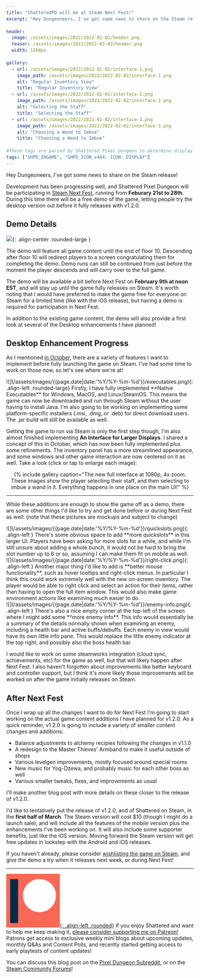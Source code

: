 ```yaml
---
title: "ShatteredPD will be at Steam Next Fest!"
excerpt: "Hey Dungeoneers, I've got some news to share on the Steam release! Development has been progressing well, and Shattered Pixel Dungeon will be participating in Steam Next Fest, running from Feburary 21st to 28th. During this time there will be a free demo of the game, letting people try the desktop version out before it fully releases with v1.2.0."

header:
  image: /assets/images/2022/2022-02-02/header.png
  teaser: /assets/images/2022/2022-02-02/header.png
  width: 1260px

gallery:
  - url: /assets/images/2022/2022-02-02/interface-1.png
    image_path: /assets/images/2022/2022-02-02/interface-1.png
    alt: "Regular Inventory View"
    title: "Regular Inventory View"
  - url: /assets/images/2022/2022-02-02/interface-2.png
    image_path: /assets/images/2022/2022-02-02/interface-2.png
    alt: "Selecting the Staff"
    title: "Selecting the Staff"
  - url: /assets/images/2022/2022-02-02/interface-3.png
    image_path: /assets/images/2022/2022-02-02/interface-3.png
    alt: "Choosing a Wand to Imbue"
    title: "Choosing a Wand to Imbue"

#These tags are parsed by Shattered Pixel Dungeon to determine display in its news feed
tags: ["SHPD_INGAME", "SHPD_ICON_v464: ICON: DISPLAY"]
---
```


Hey Dungeoneers, I've got some news to share on the Steam release!

Development has been progressing well, and Shattered Pixel Dungeon will be participating in [Steam Next Fest](https://store.steampowered.com/sale/nextfest), running from **Feburary 21st to 28th**. During this time there will be a free demo of the game, letting people try the desktop version out before it fully releases with v1.2.0.

## Demo Details

![](/assets/images/{{page.date|date:'%Y/%Y-%m-%d'}}/steam-demo.png){: .align-center .rounded-large }

The demo will feature all game content until the end of floor 10. Descending after floor 10 will redirect players to a screen congratulating them for completing the demo. Demo runs can still be continued from just before the moment the player descends and will carry over to the full game.

The demo will be available a bit before Next Fest on **February 9th at noon EST**, and will stay up until the game fully releases on Steam. It's worth noting that I would have preferred to make the game free for everyone on Steam for a limited time (like with the iOS release), but having a demo is required for participation in Next Fest.

In addition to the existing game content, the demo will also provide a first look at several of the Desktop enhancements I have planned!

## Desktop Enhancement Progress

As I mentioned [in October](/blog/shattered-pixel-dungeon-is-coming-to-steam.html#new-pc-features), there are a variety of features I want to implement before fully launching the game on Steam. I've had some time to work on those now, so let's see where we're at!

<div markdown="1" style="display: inline-block;">
![](/assets/images/{{page.date|date:'%Y/%Y-%m-%d'}}/executables.png){: .align-left .rounded-large}
Firstly, I have fully implemented **Native Executables** for Windows, MacOS, and Linux/SteamOS. This means the game can now be downloaded and run through Steam without the user having to install Java. I'm also going to be working on implementing some platform-specific installers (.msi, .dmg, or .deb) for direct download users. The .jar build will still be available as well.
</div>

Getting the game to run via Steam is only the first step though, I'm also almost finished implementing **An Interface for Larger Displays**. I shared a concept of this in October, which has now been fully implemented plus some refinements. The inventory panel has a more streamlined appearance, and some windows and other game interaction are now centered on it as well. Take a look (click or tap to enlarge each image):


<center>{% include gallery caption="The new full interface at 1080p, 4x zoom. These images show the player selecting their staff, and then selecting to imbue a wand in it. Everything happens in one place on the main UI!" %}</center>

---

While these additions are enough to show the game off as a demo, there are some other things I'd like to try and get done before or during Next Fest as well: (note that these pictures are mockups and subject to change)

<div markdown="1" style="display: inline-block;">
![](/assets/images/{{page.date|date:'%Y/%Y-%m-%d'}}/quickslots.png){: .align-left }
There's some obvious space to add **more quickslots** in this larger UI. Players have been asking for more slots for a while, and while I'm still unsure about adding a whole bunch, it would not be hard to bring the slot number up to 6 or so, assuming I can make them fit on mobile as well.
</div>

<div markdown="1" style="display: inline-block;">
![](/assets/images/{{page.date|date:'%Y/%Y-%m-%d'}}/right-click.png){: .align-left }
Another major thing I'd like to add is **better mouse functionality**, such as hover tooltips and right-click menus. In particular I think this could work extremely well with the new on-screen inventory. The player would be able to right click and select an action for their items, rather than having to open the full item window. This would also make game environment actions like examining much easier to do.
</div>

<div markdown="1" style="display: inline-block;">
![](/assets/images/{{page.date|date:'%Y/%Y-%m-%d'}}/enemy-info.png){: .align-left }
There's also a nice empty corner at the top-left of the screen where I might add some **more enemy info**. This info would essentially be a summary of the details normally shown when examining an enemy, including a health bar and active buffs/debuffs. Each enemy in view would have its own little info pane. This would replace the little enemy indicator at the top right, and possibly also the boss health bar.
</div>

I would like to work on some steamworks integration (cloud sync, achievements, etc) for the game as well, but that will likely happen after Next Fest. I also haven't forgotten about improvements like better keyboard and controller support, but I think it's more likely those improvements will be worked on after the game initially releases on Steam.

## After Next Fest

Once I wrap up all the changes I want to do for Next Fest I'm going to start working on the actual game content additions I have planned for v1.2.0. As a quick reminder, v1.2.0 is going to include a variety of smaller content changes and additions:
* Balance adjustments to alchemy recipies following the changes in v1.1.0
* A redesign to the Master Thieves' Armband to make it useful outside of shops
* Various levelgen improvements, mostly focused around special rooms
* New music for Yog-Dzewa, and probably music for each other boss as well
* Various smaller tweaks, fixes, and improvements as usual

I'll make another blog post with more details on these closer to the release of v1.2.0.

I'd like to tentatively put the release of v1.2.0, and of Shattered on Steam, in the **first half of March**. The Steam version will cost $10 (though I might do a launch sale), and will include all the features of the mobile version plus the enhancements I've been working on. It will also include some supporter benefits, just like the iOS version. Moving forward the Steam version will get free updates in lockstep with the Android and iOS releases.

If you haven't already, please consider [wishlisting the game on Steam](https://store.steampowered.com/app/1769170/Shattered_Pixel_Dungeon/), and give the demo a try when it releases next week, or during Next Fest!

---

[![](/assets/images/icons/patreon.png){: .align-left .rounded}](https://www.patreon.com/ShatteredPixel) If you enjoy Shattered and want to help me keep making it, [please consider supporting me on Patreon!](https://www.patreon.com/ShatteredPixel) Patrons get access to exclusive weekly mini blogs about upcoming updates, monthly Q&As and Content Polls, and recently started getting access to early playtests of content updates!

You can discuss this blog post on the [Pixel Dungeon Subreddit](https://www.reddit.com/r/PixelDungeon/comments/sj1tqf/), or on the [Steam Community Forums](https://steamcommunity.com/app/1769170/eventcomments/3185736218666470824/)!